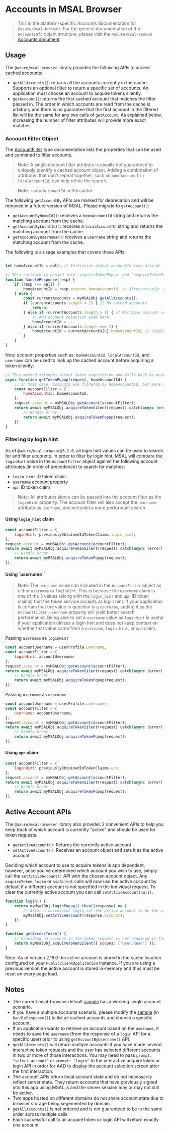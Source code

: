 # Accounts in MSAL Browser

> This is the platform-specific Accounts documentation for `@azure/msal-browser`. For the general documentation of the `AccountInfo` object structure, please visit the `@azure/msal-common` [Accounts document](../../msal-common/docs/Accounts.md).

## Usage

The `@azure/msal-browser` library provides the following APIs to access cached accounts:

-   `getAllAccounts()`: returns all the accounts currently in the cache. Supports an optional filter to return a specific set of accounts. An application must choose an account to acquire tokens silently.
-   `getAccount()`: returns the first cached account that matches the filter passed in. The order in which accounts are read from the cache is arbitrary and there is no guarantee that the first account in the filtered list will be the same for any two calls of `getAccount`. As explained below, increasing the number of filter attributes will provide more exact matches.

### Account Filter Object

The [AccountFilter](https://azuread.github.io/microsoft-authentication-library-for-js/ref/types/_azure_msal_common.AccountFilter.html) type documentation lists the properties that can be used and combined to filter accounts.

> Note: A single account filter attribute is usually not guaranteed to uniquely identify a cached account object. Adding a combination of attributes that don't repeat together, such as `homeAccountId` + `localAccountId`, can help refine the search.

> Note: `realm` is `tenantId` in the cache.

The following `getAccountBy` APIs are marked for deprecation and will be removed in a future version of MSAL. Please migrate to `getAccount()`:

-   `getAccountByHomeId()`: receives a `homeAccountId` string and returns the matching account from the cache.
-   `getAccountByLocalId()`: receives a `localAccountId` string and returns the matching account from the cache.
-   `getAccountByUsername()`: receives a `username` string and returns the matching account from the cache.

The following is a usage examples that covers these APIs:

```javascript

let homeAccountId = null; // Initialize global accountId (can also be localAccountId or username) used for account lookup later, ideally stored in app state

// This callback is passed into `acquireTokenPopup` and `acquireTokenRedirect` to handle the interactive auth response
function handleResponse(resp) {
    if (resp !== null) {
        homeAccountId = resp.account.homeAccountId; // alternatively: resp.account.homeAccountId or resp.account.username
    } else {
        const currentAccounts = myMSALObj.getAllAccounts();
        if (currentAccounts.length < 1) { // No cached accounts
            return;
        } else if (currentAccounts.length > 1) { // Multiple account scenario
            // Add account selection code here
            homeAccountId = ...
        } else if (currentAccounts.length === 1) {
            homeAccountId = currentAccounts[0].homeAccountId; // Single account scenario
        }
    }
}
```

Now, account properties such as: `homeAccountId`, `localAccountId`, and `username` can be used to look up the cached account before acquiring a token silently:

```javascript
// This method attempts silent token acquisition and falls back on acquireTokenPopup
async function getTokenPopup(request, homeAccountId) {
    // In this case, accounts are filtered by homeAccountId, but more attributes can be added to refine the search and increase the precision of the account filter
    const accountFilter = {
        homeAccountId: homeAccountId,
    };
    request.account = myMSALObj.getAccount(accountFilter);
    return await myMSALObj.acquireTokenSilent(request).catch(async (error) => {
        // Handle error
        return await myMSALObj.acquireTokenPopup(request);
    });
}
```

### Filtering by login hint

As of `@azure/msal-browser@3.2.0`, all login hint values can be used to search for and filter accounts. In order to filter by login hint, MSAL will compare the `loginHint` value in the `AccountFilter` object against the following account attributes (in order of precedence) to search for matches:

-   `login_hint` ID token claim
-   `username` account property
-   `upn` ID token claim

> Note: All attributes above can be passed into the account filter as the `loginHint` property. The account filter will also accept the `username` attribute as `username`, and will yield a more performant search.

#### Using `login_hint` claim

```javascript
const accountFilter = {
    loginHint: previouslyObtainedIdTokenClaims.login_hint;
};
request.account = myMSALObj.getAccount(accountFilter);
return await myMSALObj.acquireTokenSilent(request).catch(async (error) => {
    // Handle error
    return await myMSALObj.acquireTokenPopup(request);
});
```

#### Using `username``

> Note: The `username` value can included in the `AccountFilter` object as either `username` or `loginHint`. This is because the `username` claim is one of the 3 values (along with the `login_hint` and `upn` ID token claims) that the token service accepts as login hint. If your application is certain that the value in question is a `username`, setting it as the `AccountFilter.username` property will yield better search performance. Being able to set a `username` value as `loginHint` is useful if your application utilizes a login hint and does not keep context on whether that value came from a `username`, `login_hint`, or `upn` claim.

Passing `username` as `loginHint`

```javascript
const accountUsername = userProfile.username;
const accountFilter = {
    loginHint: accountUsername;
};
request.account = myMSALObj.getAccount(accountFilter);
return await myMSALObj.acquireTokenSilent(request).catch(async (error) => {
    // Handle error
    return await myMSALObj.acquireTokenPopup(request);
});
```

Passing `username` as `username`

```javascript
const accountUsername = userProfile.username;
const accountFilter = {
    username: accountUsername;
};
request.account = myMSALObj.getAccount(accountFilter);
return await myMSALObj.acquireTokenSilent(request).catch(async (error) => {
    // Handle error
    return await myMSALObj.acquireTokenPopup(request);
});
```

#### Using `upn` claim

```javascript
const accountFilter = {
    loginHint: previouslyObtainedIdTokenClaims.upn;
};
request.account = myMSALObj.getAccount(accountFilter);
return await myMSALObj.acquireTokenSilent(request).catch(async (error) => {
    // Handle error
    return await myMSALObj.acquireTokenPopup(request);
});
```

## Active Account APIs

The `@azure/msal-browser` library also provides 2 convenient APIs to help you keep track of which account is currently "active" and should be used for token requests.

-   `getActiveAccount()`: Returns the currently active account
-   `setActiveAccount()`: Receives an account object and sets it as the active account

Deciding which account to use to acquire tokens is app dependent, however, once you've determined which account you wish to use, simply call the `setActiveAccount()` API with the chosen account object. Any `acquireToken`, `login` or `ssoSilent` calls will now use the active account by default if a different account is not specified in the individual request. To clear the currently active account you can call `setActiveAccount(null)`.

```javascript
function login() {
    return myMsalObj.loginPopup().then((response) => {
        // After a successful login set the active account to be the user that just logged in
        myMsalObj.setActiveAccount(response.account);
    });
}

function getAccessToken() {
    // Providing an account in the token request is not required if there is an active account set
    return myMsalObj.acquireTokenSilent({ scopes: ["User.Read"] });
}
```

Note: As of version 2.16.0 the active account is stored in the cache location configured on your `PublicClientApplication` instance. If you are using a previous version the active account is stored in-memory and thus must be reset on every page load.

## Notes

-   The current msal-browser default [sample](../../../samples/msal-browser-samples/VanillaJSTestApp2.0) has a working single account scenario.
-   If you have a multiple accounts scenario, please modify the [sample](../../../samples/msal-browser-samples/VanillaJSTestApp2.0/app/default/auth.js) (in `handleResponse()`) to list all cached accounts and choose a specific account.
-   If an application wants to retrieve an account based on the `username`, it needs to save the `username` (from the response of a `login` API for a specific user) prior to using `getAccountByUsername()` API.
-   `getAllAccounts()` will return multiple accounts if you have made several interactive token requests and the user has selected different accounts in two or more of those interactions. You may need to pass `prompt: "select_account"` or `prompt: "login"` to the interactive acquireToken or login API in order for AAD to display the account selection screen after the first interaction.
-   The account APIs return local account state and do not necessarily reflect server state. They return accounts that have previously signed into this app using MSAL.js and the server session may or may not still be active.
-   Two apps hosted on different domains do not share account state due to browser storage being segemented by domain.
-   `getAllAccounts()` is not ordered and is not guaranteed to be in the same order across multiple calls
-   Each successful call to an acquireToken or login API will return exactly one account
